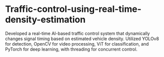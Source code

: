 # Traffic-control-using-real-time-density-estimation
Developed a real-time AI-based traffic control system that dynamically changes signal timing based on estimated vehicle density. Utilized YOLOv8 for detection, OpenCV for video processing, ViT for classification, and PyTorch for deep learning, with threading for concurrent control.
